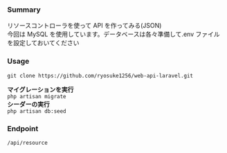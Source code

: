 ### Summary

リソースコントローラを使って API を作ってみる(JSON)  
今回は MySQL を使用しています。データベースは各々準備して.env ファイルを設定しておいてください

### Usage

`git clone https://github.com/ryosuke1256/web-api-laravel.git`

**マイグレーションを実行**  
`php artisan migrate`  
**シーダーの実行**  
`php artisan db:seed`

### Endpoint   
`/api/resource`
